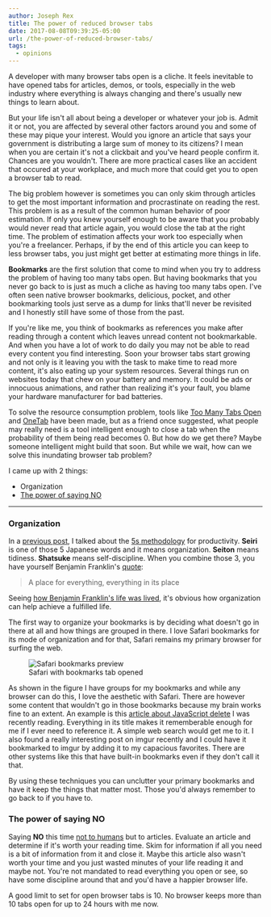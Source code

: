```yaml
---
author: Joseph Rex
title: The power of reduced browser tabs
date: 2017-08-08T09:39:25-05:00
url: /the-power-of-reduced-browser-tabs/
tags:
  - opinions
---
```


A developer with many browser tabs open is a cliche. It feels inevitable to have opened tabs for articles, demos, or tools, especially in the web industry where everything is always changing and there's usually new things to learn about.
<!--more-->

But your life isn't all about being a developer or whatever your job is. Admit it or not, you are affected by several other factors around you and some of these may pique your interest. Would you ignore an article that says your government is distributing a large sum of money to its citizens? I mean when you are certain it's not a clickbait and you've heard people confirm it. Chances are you wouldn't. There are more practical cases like an accident that occured at your workplace, and much more that could get you to open a browser tab to read.

The big problem however is sometimes you can only skim through articles to get the most important information and procrastinate on reading the rest. This problem is as a result of the common human behavior of poor estimation. If only you knew yourself enough to be aware that you probably would never read that article again, you would close the tab at the right time. The problem of estimation affects your work too especially when you're a freelancer. <span class="highlight">Perhaps, if by the end of this article you can keep to less browser tabs, you just might get better at estimating more things in life</span>.

**Bookmarks** are the first solution that come to mind when you try to address the problem of having too many tabs open. But having bookmarks that you never go back to is just as much a cliche as having too many tabs open. I've often seen native browser bookmarks, delicious, pocket, and other bookmarking tools just serve as a dump for links that'll never be revisited and I honestly still have some of those from the past.

If you're like me, you think of bookmarks as references you make after reading through a content which leaves unread content not bookmarkable. And when you have a lot of work to do daily you may not be able to read every content you find interesting. Soon your browser tabs start growing and not only is it leaving you with the task to make time to read more content, it's also eating up your system resources. Several things run on websites today that chew on your battery and memory. It could be ads or innocuous animations, and rather than realizing it's your fault, you blame your hardware manufacturer for bad batteries.

To solve the resource consumption problem, tools like [Too Many Tabs Open][1] and [OneTab][2] have been made, but as a friend once suggested, what people may really need is a tool intelligent enough to close a tab when the probability of them being read becomes 0. But how do we get there? Maybe someone intelligent might build that soon. But while we wait, how can we solve this inundating browser tab problem?

I came up with 2 things:

- Organization
- [The power of saying NO][3]

<hr>

### Organization
In a [previous post][4], I talked about the [5s methodology][5] for productivity. **Seiri** is one of those 5 Japanese words and it means organization. **Seiton** means tidiness. **Shatsuke** means self-discipline. When you combine those 3, you have yourself Benjamin Franklin's [quote][6]:

> A place for everything, everything in its place

Seeing [how Benjamin Franklin's life was lived][7], it's obvious how organization can help achieve a fulfilled life.

The first way to organize your bookmarks is by deciding what doesn't go in there at all and how things are grouped in there. I love Safari bookmarks for its mode of organization and for that, Safari remains my primary browser for surfing the web.

<figure>
<img src="https://res.cloudinary.com/strich/image/upload/v1502199387/Safari_Bookmarks_fkpurv.jpg" alt="Safari bookmarks preview" class="image">
<figcaption>Safari with bookmarks tab opened</figcaption>
</figure>

As shown in the figure I have groups for my bookmarks and while any browser can do this, I love the aesthetic with Safari. There are however some content that wouldn't go in those bookmarks because my brain works fine to an extent. An example is this [article about JavaScript delete][8] I was recently reading. Everything in its title makes it rememberable enough for me if I ever need to reference it. A simple web search would get me to it. I also found a really interesting post on imgur recently and I could have it bookmarked to imgur by adding it to my capacious favorites. There are other systems like this that have built-in bookmarks even if they don't call it that.

By using these techniques you can unclutter your primary bookmarks and have it keep the things that matter most. Those you'd always remember to go back to if you have to.

### The power of saying NO
Saying **NO** this time [not to humans][3] but to articles. Evaluate an article and determine if it's worth your reading time. Skim for information if all you need is a bit of information from it and close it. <span class="highlight">Maybe this article also wasn't worth your time and you just wasted minutes of your life reading it</span> and maybe not. You're not mandated to read everything you open or see, so have some discipline around that and you'd have a happier browser life.

A good limit to set for open browser tabs is 10. No browser keeps more than 10 tabs open for up to 24 hours with me now.

[1]: https://chrome.google.com/webstore/detail/toomanytabs-for-chrome/amigcgbheognjmfkaieeeadojiibgbdp
[2]: https://www.one-tab.com/
[3]: http://www.huffingtonpost.com/jennifer-rollin/the-power-of-saying-no_b_10285096.html
[4]: https://josephrex.me/quality-against-speed-in-development/
[5]: https://en.wikipedia.org/wiki/5S_(methodology)
[6]: http://www.artofmanliness.com/2012/08/31/a-place-for-everything-and-everything-in-its-place/
[7]: http://www.artofmanliness.com/2014/05/12/what-good-shall-i-do-this-day/
[8]: http://perfectionkills.com/understanding-delete/
